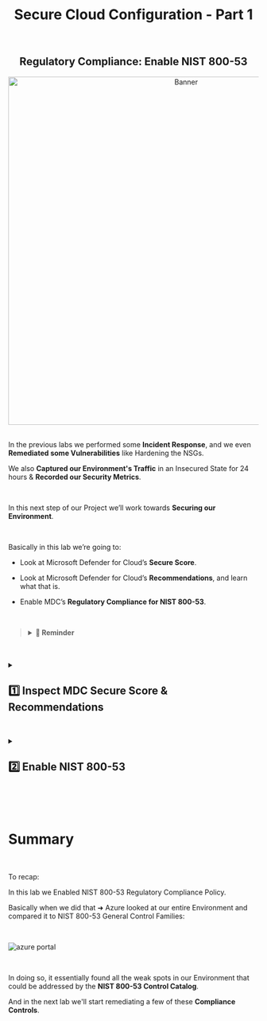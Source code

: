 <h1 align="center">Secure Cloud Configuration - Part 1</h1>

<br>

<h2 align="center">Regulatory Compliance: Enable NIST 800-53</h2>

<p align="center">
<img width="700" src="https://github.com/user-attachments/assets/ba44e0c3-5ee1-4d97-b92a-13e15c4c6c1e" alt="Banner"/>

<br>

<br>

In the previous labs we performed some **Incident Response**, and we even **Remediated some Vulnerabilities** like Hardening the NSGs.

We also **Captured our Environment's Traffic** in an Insecured State for 24 hours & **Recorded our Security Metrics**.

<br>

In this next step of our Project we’ll work towards **Securing our Environment**.

<br>

Basically in this lab we’re going to:

  -	Look at Microsoft Defender for Cloud’s **Secure Score**.
    
  -	Look at Microsoft Defender for Cloud’s **Recommendations**, and learn what that is.
    
  -	Enable MDC’s **Regulatory Compliance for NIST 800-53**.

<br>

>   <details close> 
>   
> **<summary> 💭 Reminder</summary>**
> 
> If you remember ➜ **NIST 800-53** is the **Security and Privacy Control Family**.
> 
> It’s basically just a really large **Catalog of Controls** that we can use to either **Evaluate** or help **Secure our Environment**.
> 
> When we enable the **NIST 800-53 Regulatory Compliance** in **Azure**:
>   
>  - It’s going to show us things that we can do in Azure to **Secure our Environment** ➜ that align with **NIST 800-53 Controls**.
> 
> It gives us a better intuition of What NIST 800-53 is, How it’s Used and Why it’s Useful.
>   
>   </details>

<br>

<br>

<details close> 
<summary> <h2>1️⃣ Inspect MDC Secure Score & Recommendations</h2> </summary>
<br>

The first thing we’re going to do is Inspect the [**Microsoft Defender for Cloud Secure Score**](https://learn.microsoft.com/en-us/defender-xdr/microsoft-secure-score?view=o365-worldwide)

We’ll go to the **Azure Portal** ➜ open **Microsoft Defender for Cloud**:

<br>

![azure portal](https://github.com/user-attachments/assets/9c1cce53-082a-4c9e-b6d5-7da25a14a9d7)

<br>

>   <details close> 
>   
> **<summary> 💡 </summary>**
> 
> Defender for Cloud provides us with a 🛡️ **Secure Score**.
> 
> It’s a single metric that we can use to gage our **Security Posture** and how good it is.
>   
>   </details>

<br>

Then we can click on the **Recommendations** blade on the left side:

<br>

![azure portal](https://github.com/user-attachments/assets/9c1cce53-082a-4c9e-b6d5-7da25a14a9d7)

<br>

The interface will show us all the things that are contributing to our Environment’s **Security Score**.

<br>

  <details close> 
  
**<summary> 💡 </summary>**

It’ll show us areas that essentially have gaps:

➡️ So we can implement things in Azure & perform some Configurations in order to make our Security Score go Up.

<br>

  </details>

<br>

![azure portal](https://github.com/user-attachments/assets/9c1cce53-082a-4c9e-b6d5-7da25a14a9d7)

<br>

🔍 We can look through all the different **Recommendations** and get a good sense of what we can do to **Harden our Environment**.

<br>

<h2></h2>
<br>

<h3>Inspect MDC Recommendations</h3>

<br>

If we click on ```View recommendations >```:

<br>

![azure portal](https://github.com/user-attachments/assets/9c1cce53-082a-4c9e-b6d5-7da25a14a9d7)

<br>

It'll show all the things that are contributing to our **Secure Score** ➜ areas in our Environment that essentially have "Gaps".

<br>

![azure portal](https://github.com/user-attachments/assets/9c1cce53-082a-4c9e-b6d5-7da25a14a9d7)

<br>

We can implent things in **Azure** ➜ make some Configurations to get our **Secure Score** to go Up.

For example: under ```> Restrict unauthorized network access``` ➜ if we click on the first Recommendation:

<br>

![azure portal](https://github.com/user-attachments/assets/9c1cce53-082a-4c9e-b6d5-7da25a14a9d7)

<br>

MDC will give us Recommendations on how we can fix it:

- There's a detailed **Description** of what the Recomendation involves.
  
- And there's also the **Remediation Steps** section that breaks down what we have do to Remediate the issue.

<br>

![azure portal](https://github.com/user-attachments/assets/9c1cce53-082a-4c9e-b6d5-7da25a14a9d7)

<br>

✅ So we've analysed the **Recommendations** that when fixed would improve our Environmen's **Secure Score**.

<br>

  </details>

<h2></h2>

<details close> 
<summary> <h2>2️⃣ Enable NIST 800-53</h2> </summary>
<br>

> Add [**NIST 800-53: Security and Privacy Controls for Information Systems and Organizations**](https://csrc.nist.gov/pubs/sp/800/53/r5/upd1/final) to **Microsoft Defender for Cloud**.
> 
> 💡 [**Full Publication**](https://nvlpubs.nist.gov/nistpubs/SpecialPublications/NIST.SP.800-53r5.pdf).

<br>

The next thing we’re going to do is **Enable Regulatory Compliance for NIST 800-53**.

This will basically do the same thing as the **MDC Secure Score Recommendations** ➜ but it’ll do it in the “lens” of **NIST 800-53**.

<br>

  <details close> 
  
**<summary> 📌 Refresher</summary>**

<br>

[NIST 800-53](https://csrc.nist.gov/projects/cprt/catalog#/cprt/framework/version/SP_800_53_5_1_0/home) is a really large control catalog with a lot of different control families like:

-	 Access Control
-	 Identification and Authentication
-	 Incidence Response, etc.

<br>

![azure portal](https://github.com/user-attachments/assets/9c1cce53-082a-4c9e-b6d5-7da25a14a9d7)

<br>

These are all different categories ➜ and then inside of these there’s a lot of **Sub-Controls** essentially

For example: inside of **"SC - SYSTEM AND COMMUNICATION PROTECTION"** ➜ there's a lot of different Categories:

<br>

![azure portal](https://github.com/user-attachments/assets/9c1cce53-082a-4c9e-b6d5-7da25a14a9d7)

<br>

When we enable NIST 800-53 Regulatory Compliance inside of Defender for Cloud:

  - It’s basically going to look at all the different Controls inside of NIST 800-53
    
  - And it'll suggest different things we can do in our Environment that align with, for example, SC-7:

<br>

![azure portal](https://github.com/user-attachments/assets/9c1cce53-082a-4c9e-b6d5-7da25a14a9d7)

<br>

Essentially it will suggest different implementations we can do in Azure to bring our Environment "Up to Par" with NIST 800-53.

In a way, show us Gaps in relation to Controls that exist in NIST 800-53.

  </details>

<br>

To add NIST 800-53:

  - First inside the MDC home page ➜ click on the **Regulatory Compliance** blade on the left side:

<br>

![azure portal](https://github.com/user-attachments/assets/9c1cce53-082a-4c9e-b6d5-7da25a14a9d7)

<br>

  - Then at the top ➜ click on **Manage compliance policies**:

<br>

![azure portal](https://github.com/user-attachments/assets/9c1cce53-082a-4c9e-b6d5-7da25a14a9d7)

<br>

  - We'll then click on our ```Azure subscription 1```:

<br>

![azure portal](https://github.com/user-attachments/assets/9c1cce53-082a-4c9e-b6d5-7da25a14a9d7)

<br>

  - Inside the **Security policy** blade ➜ under **Industry & regulatory standards**  ➜ click on the **"Add more standards"** button:

<br>

![azure portal](https://github.com/user-attachments/assets/9c1cce53-082a-4c9e-b6d5-7da25a14a9d7)

<br>

  - Add ```NIST 800-53 R5``` as a **Regulatory Compliance Standard**:

<br>

![azure portal](https://github.com/user-attachments/assets/9c1cce53-082a-4c9e-b6d5-7da25a14a9d7)

<br>

- We'll leave the Configuration Settings for the Initiative Assignment as the Default ones ➜ and click **"Create"**

<br>

![azure portal](https://github.com/user-attachments/assets/9c1cce53-082a-4c9e-b6d5-7da25a14a9d7)

<br>

The Policy Initiative Assignment takes a few minutes to take effect.

After waiting a while ➜ we can confirm that **NIST 800-53 R5** was successfully assigned to our Subscription ✅

<br>

![azure portal](https://github.com/user-attachments/assets/9c1cce53-082a-4c9e-b6d5-7da25a14a9d7)

<br>


⚠️ Again ➜ it takes some time for the policy to be added to our Environment.

But eventually it should appear inside of our MDC Dashboard ➜ under **Regulatory compliance**:

<br>

![azure portal](https://github.com/user-attachments/assets/9c1cce53-082a-4c9e-b6d5-7da25a14a9d7)

<br>


  <details close> 
  
**<summary> 📝 Context</summary>**

Basically NIST 800-53 contains a whole bunch of control families with different Controls that you can apply to your Environment.

NIST 800-53 is not specific to any Environment ➜ they're just generalized Controls.

But Microsoft created this NIST 800-53 Policy to map those General Controls to things that we can actually do inside of Azure.

This are the general Control Families defined by NIST:

<br>

![azure portal](https://github.com/user-attachments/assets/9c1cce53-082a-4c9e-b6d5-7da25a14a9d7)

<br>

If we expand one of the Control Families ➜ **“AC. Access Control”** for example:

It shows what we can do inside of the Azure Portal to our Resources to be “Compliant” with each individual Sub-Control:

<br>

![azure portal](https://github.com/user-attachments/assets/9c1cce53-082a-4c9e-b6d5-7da25a14a9d7)

<br>

Again as an example: for **IR-6(2)** as defined by NIST ➜ there could be some improvements made in our Environment:

<br>

![azure portal](https://github.com/user-attachments/assets/9c1cce53-082a-4c9e-b6d5-7da25a14a9d7)

<br>

We can click on the first **Automated assessment** ➜ and MDC will give us Instructions on how to remediate this issue:

<br>

![azure portal](https://github.com/user-attachments/assets/9c1cce53-082a-4c9e-b6d5-7da25a14a9d7)

<br>

If we expand the ```∨ Remediation steps``` ➜ it'll give us the Steps to Take in order to Manually Remidiate this Sub-Control.

  </details>



➡️ In our upcoming lab ➜ we're going to implement **SC-7 Boundary Protection**, in order to bring this Control "Up to Compliance".

<br>

<h2></h2>

  </details>

<br>

<br>

<br>

<h1>Summary</h1>
<br>

To recap:

In this lab we Enabled NIST 800-53 Regulatory Compliance Policy.

Basically when we did that ➜ Azure looked at our entire Environment and compared it to NIST 800-53 General Control Families:

<br>

![azure portal](https://github.com/user-attachments/assets/9c1cce53-082a-4c9e-b6d5-7da25a14a9d7)

<br>

In doing so, it essentially found all the weak spots in our Environment that could be addressed by the **NIST 800-53 Control Catalog**.

And in the next lab we'll start remediating a few of these **Compliance Controls**.


<br>

<br>

<br>

<br>

<br>

<br>

<br>
  
<br>
